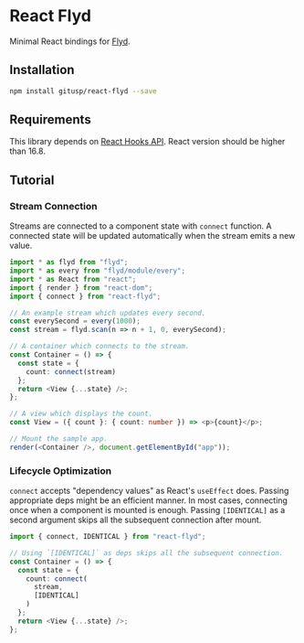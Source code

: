 React Flyd
===

Minimal React bindings for [Flyd](https://github.com/paldepind/flyd).

Installation
---

```bash
npm install gitusp/react-flyd --save
```

Requirements
---

This library depends on [React Hooks API](https://reactjs.org/docs/hooks-intro.html).
React version should be higher than 16.8.

Tutorial
---

### Stream Connection

Streams are connected to a component state with `connect` function.
A connected state will be updated automatically when the stream emits a new value.

```ts
import * as flyd from "flyd";
import * as every from "flyd/module/every";
import * as React from "react";
import { render } from "react-dom";
import { connect } from "react-flyd";

// An example stream which updates every second.
const everySecond = every(1000);
const stream = flyd.scan(n => n + 1, 0, everySecond);

// A container which connects to the stream.
const Container = () => {
  const state = {
    count: connect(stream)
  };
  return <View {...state} />;
};

// A view which displays the count.
const View = ({ count }: { count: number }) => <p>{count}</p>;

// Mount the sample app.
render(<Container />, document.getElementById("app"));
```

### Lifecycle Optimization

`connect` accepts "dependency values" as React's `useEffect` does.
Passing appropriate deps might be an efficient manner.
In most cases, connecting once when a component is mounted is enough.
Passing `[IDENTICAL]` as a second argument skips all the subsequent connection after mount.

```ts
import { connect, IDENTICAL } from "react-flyd";

// Using `[IDENTICAL]` as deps skips all the subsequent connection.
const Container = () => {
  const state = {
    count: connect(
      stream,
      [IDENTICAL]
    )
  };
  return <View {...state} />;
};
```
